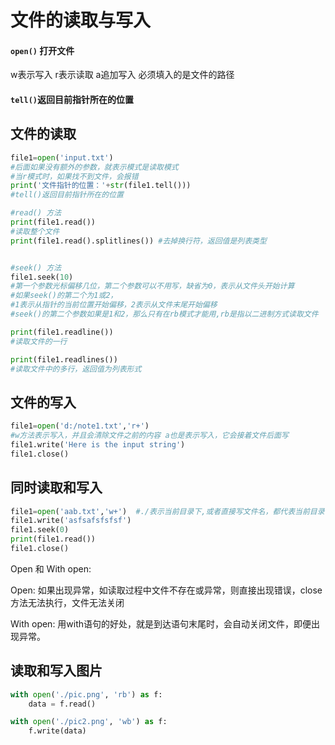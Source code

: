 # 文件的读取与写入

#### `open()` 打开文件

w表示写入 r表示读取 a追加写入 必须填入的是文件的路径

#### `tell()`返回目前指针所在的位置

## 文件的读取

```python
file1=open('input.txt')  
#后面如果没有额外的参数，就表示模式是读取模式
#当r模式时，如果找不到文件，会报错
print('文件指针的位置：'+str(file1.tell())) 
#tell()返回目前指针所在的位置

#read() 方法
print(file1.read()) 
#读取整个文件
print(file1.read().splitlines()) #去掉换行符，返回值是列表类型


#seek() 方法
file1.seek(10) 
#第一个参数光标偏移几位，第二个参数可以不用写，缺省为0，表示从文件头开始计算
#如果seek()的第二个为1或2，
#1表示从指针的当前位置开始偏移，2表示从文件末尾开始偏移
#seek()的第二个参数如果是1和2，那么只有在rb模式才能用,rb是指以二进制方式读取文件

print(file1.readline()) 
#读取文件的一行

print(file1.readlines())  
#读取文件中的多行，返回值为列表形式
```

##  文件的写入

```python
file1=open('d:/note1.txt','r+')  
#w方法表示写入，并且会清除文件之前的内容 a也是表示写入，它会接着文件后面写
file1.write('Here is the input string')
file1.close()
```

## 同时读取和写入

```python
file1=open('aab.txt','w+')  #./表示当前目录下,或者直接写文件名，都代表当前目录
file1.write('asfsafsfsfsf')
file1.seek(0)
print(file1.read())
file1.close()
```

Open 和 With open:

Open: 如果出现异常，如读取过程中文件不存在或异常，则直接出现错误，close方法无法执行，文件无法关闭

 With open: 用with语句的好处，就是到达语句末尾时，会自动关闭文件，即便出现异常。

## 读取和写入图片

```python
with open('./pic.png', 'rb') as f:
    data = f.read()

with open('./pic2.png', 'wb') as f:
    f.write(data)
```

 

